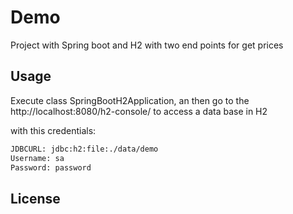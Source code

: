 # Demo

Project with Spring boot and H2 with two end points for get prices

## Usage

Execute class SpringBootH2Application, an then go to the http://localhost:8080/h2-console/ to access a data base in H2

with this credentials:


```bash
JDBCURL: jdbc:h2:file:./data/demo
Username: sa
Password: password
```

## License
